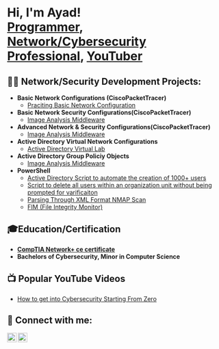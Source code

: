 <h1>Hi, I'm Ayad! <br/><a href="https://github.com/joshmadakor1">Programmer</a>, <a href="https://www.linkedin.com/in/joshmadakor/">Network/Cybersecurity Professional</a>, <a href="https://www.youtube.com/c/joshmadakor">YouTuber</a></h1>

<h2>👨‍💻 Network/Security Development Projects:</h2>

- <b>Basic Network Configurations (CiscoPacketTracer)</b>
  - [Praciting Basic Network Configuration](https://github.com/AyadHamza/BasicNetworkConfig)
- <b>Basic Network Security Configurations(CiscoPacketTracer)</b>
  - [Image Analysis Middleware](https://github.com/joshmadakor1/4chan-Image-Analysis-Middleware-C964)
- <b>Advanced Network & Security Configurations(CiscoPacketTracer)</b>
  - [Image Analysis Middleware](https://github.com/joshmadakor1/4chan-Image-Analysis-Middleware-C964) 
- <b>Active Directory Virtual Network Configurations</b>
  - [Active Directory Virtual Lab](https://github.com/AyadHamza/ActiveDirectoryLAB)
- <b>Active Directory Group Policiy Objects</b>
  - [Image Analysis Middleware](https://github.com/joshmadakor1/4chan-Image-Analysis-Middleware-C964)
- <b>PowerShell</b>
  - [Active Directory Script to automate the creation of 1000+ users](https://github.com/AyadHamza/ADUserPowerShellScript)
  - [Script to delete all users within an organization unit without being prompted for varificaiton](https://github.com/AyadHamza/DeleteADUsers)
  - [Parsing Through XML Format NMAP Scan](https://github.com/AyadHamza/NmapScanScript)
  - [FIM (File Integrity Monitor)](https://github.com/joshmadakor1/PowerShell-Integrity-FIM)

<h2>🎓Education/Certification</h2>

  - [**CompTIA Network+ ce certificate**](file:///C:/Users/Ayad/Documents/Certificates/CompTIA%20Network+%20ce%20certificate.pdf)
  - **Bachelors of Cybersecurity, Minor in Computer Science**
 
<h2>📺 Popular YouTube Videos</h2>

- [How to get into Cybersecurity Starting From Zero](https://www.youtube.com/watch?v=a83ASGn_V_s)

<h2> 🤳 Connect with me:</h2>

[<img align="left" alt="AyadHamza | YouTube" width="22px" src="https://cdn.jsdelivr.net/npm/simple-icons@v3/icons/youtube.svg" />][youtube]
[<img align="left" alt="AyadHamza | LinkedIn" width="22px" src="https://cdn.jsdelivr.net/npm/simple-icons@v3/icons/linkedin.svg" />][linkedin]

[youtube]: https://www.youtube.com/channel/UC06yXZTNg4vFXAq34nOFJKw
[linkedin]: www.linkedin.com/in/AyadHamza/


<!--
**joshmadakor1/joshmadakor1** is a ✨ _special_ ✨ repository because its `README.md` (this file) appears on your GitHub profile.

Here are some ideas to get you started:

- 🔭 I’m currently working on ...
- 🌱 I’m currently learning ...
- 👯 I’m looking to collaborate on ...
- 🤔 I’m looking for help with ...
- 💬 Ask me about ...
- 📫 How to reach me: ...
- 😄 Pronouns: ...
- ⚡ Fun fact: ...
-->
